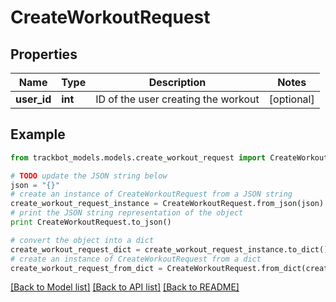 # CreateWorkoutRequest


## Properties
Name | Type | Description | Notes
------------ | ------------- | ------------- | -------------
**user_id** | **int** | ID of the user creating the workout | [optional] 

## Example

```python
from trackbot_models.models.create_workout_request import CreateWorkoutRequest

# TODO update the JSON string below
json = "{}"
# create an instance of CreateWorkoutRequest from a JSON string
create_workout_request_instance = CreateWorkoutRequest.from_json(json)
# print the JSON string representation of the object
print CreateWorkoutRequest.to_json()

# convert the object into a dict
create_workout_request_dict = create_workout_request_instance.to_dict()
# create an instance of CreateWorkoutRequest from a dict
create_workout_request_from_dict = CreateWorkoutRequest.from_dict(create_workout_request_dict)
```
[[Back to Model list]](../README.md#documentation-for-models) [[Back to API list]](../README.md#documentation-for-api-endpoints) [[Back to README]](../README.md)


